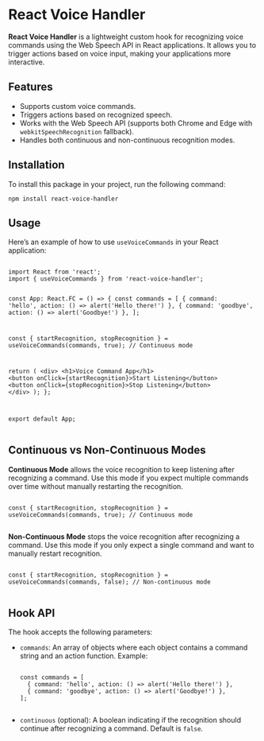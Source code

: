 <!DOCTYPE html>
<html lang="en">
<body>

  <h1>React Voice Handler</h1>
  <p>
    <strong>React Voice Handler</strong> is a lightweight custom hook for recognizing voice commands using the Web Speech API in React applications. It allows you to trigger actions based on voice input, making your applications more interactive.
  </p>

  <h2>Features</h2>
  <ul>
    <li>Supports custom voice commands.</li>
    <li>Triggers actions based on recognized speech.</li>
    <li>Works with the Web Speech API (supports both Chrome and Edge with <code>webkitSpeechRecognition</code> fallback).</li>
    <li>Handles both continuous and non-continuous recognition modes.</li>
  </ul>

  <h2>Installation</h2>
  <p>To install this package in your project, run the following command:</p>
  <pre><code>npm install react-voice-handler</code></pre>

  <h2>Usage</h2>
  <p>Here’s an example of how to use <code>useVoiceCommands</code> in your React application:</p>
  <pre><code>
import React from 'react';
import { useVoiceCommands } from 'react-voice-handler';

const App: React.FC = () => {
  const commands = [
    { command: 'hello', action: () => alert('Hello there!') },
    { command: 'goodbye', action: () => alert('Goodbye!') },
  ];

  const { startRecognition, stopRecognition } = useVoiceCommands(commands, true); // Continuous mode

  return (
    &lt;div&gt;
      &lt;h1&gt;Voice Command App&lt;/h1&gt;
      &lt;button onClick={startRecognition}&gt;Start Listening&lt;/button&gt;
      &lt;button onClick={stopRecognition}&gt;Stop Listening&lt;/button&gt;
    &lt;/div&gt;
  );
};

export default App;
  </code></pre>

  <h2>Continuous vs Non-Continuous Modes</h2>
  <p><strong>Continuous Mode</strong> allows the voice recognition to keep listening after recognizing a command. Use this mode if you expect multiple commands over time without manually restarting the recognition.</p>
  <pre><code>
const { startRecognition, stopRecognition } = useVoiceCommands(commands, true); // Continuous mode
  </code></pre>

  <p><strong>Non-Continuous Mode</strong> stops the voice recognition after recognizing a command. Use this mode if you only expect a single command and want to manually restart recognition.</p>
  <pre><code>
const { startRecognition, stopRecognition } = useVoiceCommands(commands, false); // Non-continuous mode
  </code></pre>

  <h2>Hook API</h2>
  <p>The hook accepts the following parameters:</p>
  <ul>
    <li>
      <code>commands</code>: An array of objects where each object contains a command string and an action function. Example:
      <pre><code>
const commands = [
  { command: 'hello', action: () => alert('Hello there!') },
  { command: 'goodbye', action: () => alert('Goodbye!') },
];
      </code></pre>
    </li>
    <li>
      <code>continuous</code> (optional): A boolean indicating if the recognition should continue after recognizing a command. Default is <code>false</code>.
    </li>
  </ul>

</body>
</html>
